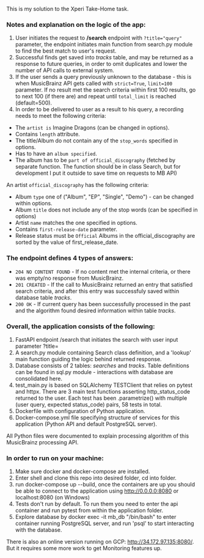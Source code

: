 This is my solution to the Xperi Take-Home task.

### Notes and explanation on the logic of the app:

1. User initiates the request to **/search** endpoint with `?title="query"` parameter, the endpoint initiates main function from search.py module to find the best match to user's request.
2. Successful finds get saved into *tracks* table, and may be returned as a response to future queries, in order to omit duplicates and lower the number of API calls to external system.
3. If the user sends a query previously unknown to the database - this is when MusicBrainz API gets called with `strict=True`, `limit=100` parameter. If no result met the search criteria within first 100 results, go to next 100 (if there are) and repeat until `total_limit` is reached (default=500).
4. In order to be delivered to user as a result to his query, a recording needs to meet the following criteria:
 - The `artist is` Imagine Dragons (can be changed in options).
 - Contains `length` attribute.
 - The title/Album do not contain any of the `stop_words` specified in options.
 - Has to have an `album specified`.
 - The album has to be `part of official_discography` (fetched by separate function. The function should be in class Search, but for development I put it outside to save time on requests to MB API)

An artist `official_discography` has the following criteria:
 - Album `type` one of ("Album", "EP", "Single", "Demo") - can be changed within options.
 - Album `title` does not include any of the stop words (can be specified in options)
 - Artist `name` matches the one specified in options.
 - Contains `first-release-date` parameter.
 - Release status must be `Official`
 Albums in the official_discography are sorted by the value of first_release_date.

### The endpoint defines 4 types of answers:
 - `204 NO CONTENT FOUND` - If no content met the internal criteria, or there was empty/no response from MusicBrainz.
 - `201 CREATED` - If the call to MusicBrainz returned an entry that satisfied search criteria, and after this entry was successfuly saved within database table *tracks*.
 - `200 OK` - If current query has been successfully processed in the past and the algorithm found desired information within table *tracks*.


### Overall, the application consists of the following:
1. FastAPI endpoint /search that initiates the search with user input parameter ?title=
2. A search.py module containing Search class definition, and a 'lookup' main function guiding the logic behind returned response.
3. Database consists of 2 tables: *searches* and *tracks*. Table definitions can be found in sql.py module - interactions with database are consolidated here.
4. test_main.py is based on SQLAlchemy TESTClient that relies on pytest and httpx. There are 3 main test functions asserting http_status_code returned to the user. Each test has been .parametrize() with multiple (user query, expected status_code) pairs, 58 tests in total.
5. Dockerfile with configuration of Python application.
6. Docker-compose.yml file specifying structure of services for this application (Python API and default PostgreSQL server).

All Python files were documented to explain processing algorithm of this MusicBrainz processing API.

### In order to run on your machine:

1. Make sure docker and docker-compose are installed.
2. Enter shell and clone this repo into desired folder, cd into folder.
3. run docker-compose up --build, once the containers are up you should be able to connect to the application using http://0.0.0.0:8080 or localhost:8080 (on Windows)
4. Tests don't run by default. To run them you need to enter the api container and run pytest from within the application folder.
5. Explore database by docker exec -it mb_db "/bin/bash" to enter container running PostgreSQL server, and run 'psql' to start interacting with the database.

There is also an online version running on GCP: http://34.172.97.135:8080/. But it requires some more work to get Monitoring features up.
